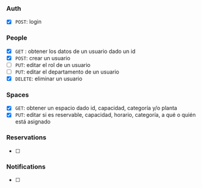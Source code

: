### Auth
- [x] `POST`: login
### People

- [x] `GET` : obtener los datos de un usuario dado un id
- [x] `POST`: crear un usuario
- [ ] `PUT`: editar el rol de un usuario
- [ ] `PUT`: editar el departamento de un usuario
- [x] `DELETE`: eliminar un usuario
### Spaces

- [x] `GET`: obtener un espacio dado id, capacidad, categoría y/o planta 
- [x] `PUT`: editar si es reservable, capacidad, horario, categoría, a qué o quién está asignado 
### Reservations

- [ ]
### Notifications 
- [ ]

